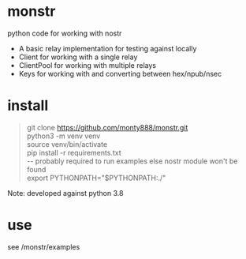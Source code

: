 # monstr

python code for working with nostr

* A basic relay implementation for testing against locally
* Client for working with a single relay
* ClientPool for working with multiple relays
* Keys for working with and converting between hex/npub/nsec

# install
> git clone https://github.com/monty888/monstr.git   
> python3 -m venv venv  
> source venv/bin/activate  
> pip install -r requirements.txt  
> -- probably required to run examples else nostr module won't be found  
> export PYTHONPATH="$PYTHONPATH:./"

Note: developed against python 3.8

# use 
see /monstr/examples  
